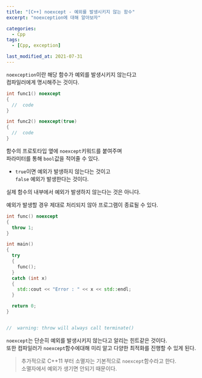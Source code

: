 ```yaml
---
title: "[C++] noexcept - 예외를 발생시키지 않는 함수"
excerpt: "noexception에 대해 알아보자"

categories:
  - Cpp
tags:
  - [Cpp, exception]

last_modified_at: 2021-07-31
---
```


`noexception`이란 해당 함수가 예외를 발생시키지 않는다고   
컴파일러에게 명시해주는 것이다.

```cpp
int func1() noexcept
{
  //  code
}

int func2() noexcept(true)
{
  //  code
}
```

함수의 프로토타입 옆에 `noexcept`키워드를 붙여주며   
파라미터를 통해 `bool`값을 적어줄 수 있다.   
* `true`이면 예외가 발생하지 않는다는 것이고   
`false` 예외가 발생한다는 것이다.

실제 함수의 내부에서 예외가 발생하지 않는다는 것은 아니다.

예외가 발생할 경우 제대로 처리되지 않아 프로그램이 종료될 수 있다.

```cpp
int func() noexcept
{
  throw 1;
}

int main()
{
  try
  {
    func();
  }
  catch (int x)
  {
    std::cout << "Error : " << x << std::endl;
  }

  return 0;
}


//  warning: throw will always call terminate()
```

`noexcept`는 단순히 예외를 발생시키지 않는다고 알리는 힌트같은 것이다.   
또한 컴파일러가 `noexcept`함수에대해 미리 알고 다양한 최적화를 진행할 수 있게 된다.

> 추가적으로 C++11 부터 소멸자는 기본적으로 `noexcept`함수라고 한다.   
소멸자에서 예외가 생기면 안되기 때문이다.